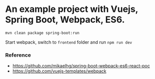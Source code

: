 # An example project with Vuejs, Spring Boot, Webpack, ES6.

`mvn clean package spring-boot:run`

Start webpack, switch to `frontend` folder and run `npm run dev`

### Reference
- https://github.com/mikaelhg/spring-boot-webpack-es6-react-poc
- https://github.com/vuejs-templates/webpack